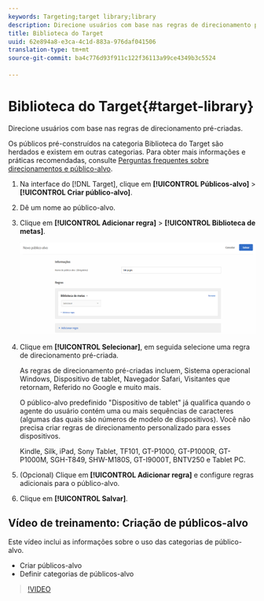 ```yaml
---
keywords: Targeting;target library;library
description: Direcione usuários com base nas regras de direcionamento pré-criadas.
title: Biblioteca do Target
uuid: 62e894a8-e3ca-4c1d-883a-976daf041506
translation-type: tm+mt
source-git-commit: ba4c776d93f911c122f36113a99ce4349b3c5524

---
```



# Biblioteca do Target{#target-library}

Direcione usuários com base nas regras de direcionamento pré-criadas.

Os públicos pré-construídos na categoria Biblioteca do Target são herdados e existem em outras categorias. Para obter mais informações e práticas recomendadas, consulte  [Perguntas frequentes sobre direcionamentos e público-alvo](../../../c-target/c-troubleshooting-targets-and-audiences/troubleshooting-targets-and-audiences.md#concept_C4EE4B8F4840430CBD798D579A8F208D).

1. Na interface do [!DNL Target], clique em **[!UICONTROL Públicos-alvo]** > **[!UICONTROL Criar público-alvo]**.
1. Dê um nome ao público-alvo.
1. Clique em **[!UICONTROL Adicionar regra]** > **[!UICONTROL Biblioteca de metas]**.

   ![Biblioteca do Target](assets/target_library.png)

1. Clique em **[!UICONTROL Selecionar]**, em seguida selecione uma regra de direcionamento pré-criada.

   As regras de direcionamento pré-criadas incluem, Sistema operacional Windows, Dispositivo de tablet, Navegador Safari, Visitantes que retornam, Referido no Google e muito mais.

   O público-alvo predefinido &quot;Dispositivo de tablet&quot; já qualifica quando o agente do usuário contém uma ou mais sequências de caracteres (algumas das quais são números de modelo de dispositivos). Você não precisa criar regras de direcionamento personalizado para esses dispositivos.

   Kindle, Silk, iPad, Sony Tablet, TF101, GT-P1000, GT-P1000R, GT-P1000M, SGH-T849, SHW-M180S, GT-I9000T, BNTV250 e Tablet PC.

1. (Opcional) Clique em **[!UICONTROL Adicionar regra]** e configure regras adicionais para o público-alvo.
1. Clique em **[!UICONTROL Salvar]**.

## Vídeo de treinamento: Criação de públicos-alvo

Este vídeo inclui as informações sobre o uso das categorias de público-alvo.

* Criar públicos-alvo
* Definir categorias de públicos-alvo

>[!VIDEO](https://video.tv.adobe.com/v/17392)
